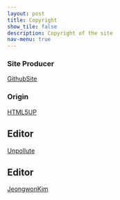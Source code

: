 ```yaml
---
layout: post
title: Copyright
show_tile: false
description: Copyright of the site
nav-menu: true
---
```


### Site Producer
[GithubSite](https://github.io)
<br/>
### Origin
[HTML5UP](https://html5up.net)
<br/>
## Editor
[Unpollute](https://github.com/unpollute)
<br/>
## Editor
[JeongwonKim](https://github.com/jeongwonkim1215)
